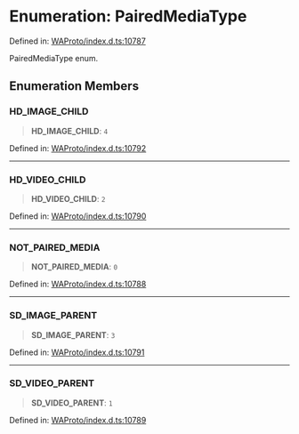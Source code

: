 # Enumeration: PairedMediaType

Defined in: [WAProto/index.d.ts:10787](https://github.com/Fokusdotid/Baileys/blob/c2e37a764497a58082d1525ba2f083f341e3eefa/WAProto/index.d.ts#L10787)

PairedMediaType enum.

## Enumeration Members

### HD\_IMAGE\_CHILD

> **HD\_IMAGE\_CHILD**: `4`

Defined in: [WAProto/index.d.ts:10792](https://github.com/Fokusdotid/Baileys/blob/c2e37a764497a58082d1525ba2f083f341e3eefa/WAProto/index.d.ts#L10792)

***

### HD\_VIDEO\_CHILD

> **HD\_VIDEO\_CHILD**: `2`

Defined in: [WAProto/index.d.ts:10790](https://github.com/Fokusdotid/Baileys/blob/c2e37a764497a58082d1525ba2f083f341e3eefa/WAProto/index.d.ts#L10790)

***

### NOT\_PAIRED\_MEDIA

> **NOT\_PAIRED\_MEDIA**: `0`

Defined in: [WAProto/index.d.ts:10788](https://github.com/Fokusdotid/Baileys/blob/c2e37a764497a58082d1525ba2f083f341e3eefa/WAProto/index.d.ts#L10788)

***

### SD\_IMAGE\_PARENT

> **SD\_IMAGE\_PARENT**: `3`

Defined in: [WAProto/index.d.ts:10791](https://github.com/Fokusdotid/Baileys/blob/c2e37a764497a58082d1525ba2f083f341e3eefa/WAProto/index.d.ts#L10791)

***

### SD\_VIDEO\_PARENT

> **SD\_VIDEO\_PARENT**: `1`

Defined in: [WAProto/index.d.ts:10789](https://github.com/Fokusdotid/Baileys/blob/c2e37a764497a58082d1525ba2f083f341e3eefa/WAProto/index.d.ts#L10789)
